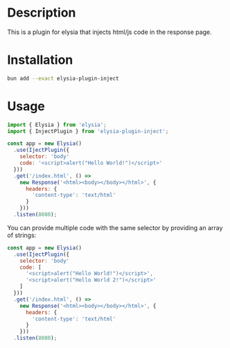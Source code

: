 # Description

This is a plugin for elysia that injects html/js code in the response page.

# Installation

```bash
bun add --exact elysia-plugin-inject
```

# Usage

```js
import { Elysia } from 'elysia';
import { InjectPlugin } from 'elysia-plugin-inject';

const app = new Elysia()
  .use(IjectPlugin({
    selector: 'body'
    code: '<script>alert("Hello World!")</script>'
  }))
  .get('/index.html', () =>
    new Response('<html><body></body></html>', {
      headers: {
        'content-type': 'text/html'
      }
    }))
  .listen(8080);
```

You can provide multiple code with the same selector by providing an array of strings:

```js
const app = new Elysia()
  .use(IjectPlugin({
    selector: 'body'
    code: [
      '<script>alert("Hello World!")</script>',
      '<script>alert("Hello World 2!")</script>'
    ]
  }))
  .get('/index.html', () =>
    new Response('<html><body></body></html>', {
      headers: {
        'content-type': 'text/html'
      }
    }))
  .listen(8080);
```
